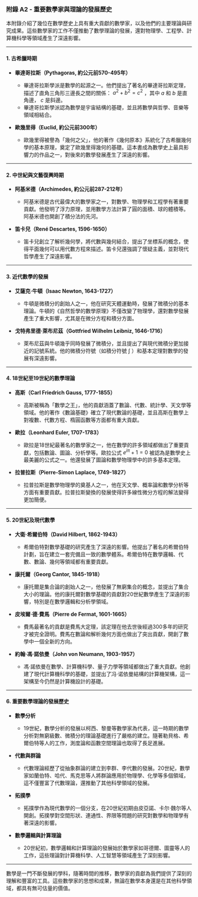 ### **附錄 A2 - 重要數學家與理論的發展歷史**

本附錄介紹了幾位在數學歷史上具有重大貢獻的數學家，以及他們的主要理論與研究成果。這些數學家的工作不僅推動了數學理論的發展，還對物理學、工程學、計算機科學等領域產生了深遠影響。

---

#### **1. 古希臘時期**

- **畢達哥拉斯（Pythagoras, 約公元前570-495年）**
  - 畢達哥拉斯學派是數學的起源之一。他們提出了著名的畢達哥拉斯定理，描述了直角三角形三邊長之間的關係： $a^2 + b^2 = c^2$ ，其中  $a$  和  $b$  是直角邊， $c$  是斜邊。
  - 畢達哥拉斯學派認為數學是宇宙結構的基礎，並且將數學與哲學、音樂等領域相結合。

- **歐幾里得（Euclid, 約公元前300年）**
  - 歐幾里得被譽為「幾何之父」，他的著作《幾何原本》系統化了古希臘幾何學的基本原理，奠定了歐幾里得幾何的基礎。這本書成為數學史上最具影響力的作品之一，對後來的數學發展產生了深遠的影響。

---

#### **2. 中世紀與文藝復興時期**

- **阿基米德（Archimedes, 約公元前287-212年）**
  - 阿基米德是古代最偉大的數學家之一，對數學、物理學和工程學有著重要貢獻。他發明了浮力原理，並用數學方法計算了圓的面積、球的體積等。阿基米德也開創了積分法的先河。

- **笛卡兒（René Descartes, 1596-1650）**
  - 笛卡兒創立了解析幾何學，將代數與幾何結合，提出了坐標系的概念，使得平面幾何可以用代數方程來描述。笛卡兒還強調了懷疑主義，並對現代哲學產生了深遠影響。

---

#### **3. 近代數學的發展**

- **艾薩克·牛頓（Isaac Newton, 1643-1727）**
  - 牛頓是微積分的創始人之一，他在研究天體運動時，發展了微積分的基本理論。牛頓的《自然哲學的數學原理》不僅改變了物理學，還對數學發展產生了重大影響，尤其是在微分方程和積分方面。

- **戈特弗里德·萊布尼茲（Gottfried Wilhelm Leibniz, 1646-1716）**
  - 萊布尼茲與牛頓幾乎同時發展了微積分，並且提出了與現代微積分更加接近的記號系統。他的微積分符號（如積分符號  $\int$ ）和基本定理對數學的發展有深遠影響。

---

#### **4. 18世紀至19世紀的數學理論**

- **高斯（Carl Friedrich Gauss, 1777-1855）**
  - 高斯被稱為「數學之王」，他的貢獻涵蓋了數論、代數、統計學、天文學等領域。他的著作《數論基礎》確立了現代數論的基礎，並且高斯在數學上對複數、代數方程、楕圓函數等方面都有重大貢獻。

- **歐拉（Leonhard Euler, 1707-1783）**
  - 歐拉是18世紀最著名的數學家之一，他在數學的許多領域都做出了重要貢獻，包括數論、圖論、分析學等。歐拉公式  $e^{i\pi} + 1 = 0$  被認為是數學史上最美麗的公式之一。他還發展了圖論和數學物理學中的許多基本定理。

- **拉普拉斯（Pierre-Simon Laplace, 1749-1827）**
  - 拉普拉斯是數學物理學的奠基人之一，他在天文學、概率論和數學分析等方面有重要貢獻。拉普拉斯變換的發展使得許多線性微分方程的解法變得更加簡便。

---

#### **5. 20世紀及現代數學**

- **大衛·希爾伯特（David Hilbert, 1862-1943）**
  - 希爾伯特對數學基礎的研究產生了深遠的影響。他提出了著名的希爾伯特計劃，旨在建立一套完備且一致的數學體系。希爾伯特在數學邏輯、代數、數論、幾何等領域都有重要貢獻。

- **康托爾（Georg Cantor, 1845-1918）**
  - 康托爾是集合論的創始人之一，他發展了無窮集合的概念，並提出了集合大小的理論。他的康托爾對數學基礎的貢獻對20世紀數學產生了深遠的影響，特別是在數學邏輯和分析學領域。

- **皮埃爾·德·費馬（Pierre de Fermat, 1601-1665）**
  - 費馬最著名的貢獻是費馬大定理，該定理在他去世後經過300多年的研究才被完全證明。費馬在數論和解析幾何方面也做出了突出貢獻，開創了數學中一個全新的方向。

- **約翰·馮·諾依曼（John von Neumann, 1903-1957）**
  - 馮·諾依曼在數學、計算機科學、量子力學等領域都做出了重大貢獻。他創建了現代計算機科學的基礎，並提出了冯·诺依曼結構的計算機架構，這一架構至今仍然是計算機設計的基礎。

---

#### **6. 重要數學理論的發展歷史**

- **數學分析**
  - 19世紀，數學分析的發展以柯西、黎曼等數學家為代表，這一時期的數學分析對無窮級數、微積分的理論基礎進行了嚴格的建立。隨著勒貝格、希爾伯特等人的工作，測度論和函數空間理論也取得了長足進展。

- **代數與群論**
  - 代數理論經歷了從抽象群論的建立到李群、李代數的發展。20世紀，數學家如蘭伯特、哈代、馬克思等人將群論應用於物理學、化學等多個領域，這不僅豐富了代數理論，還推動了其他科學領域的發展。

- **拓撲學**
  - 拓撲學作為現代數學的一個分支，在20世紀初期由皮亞諾、卡尔·魏尔等人開創。拓撲學對空間形狀、連通性、界限等問題的研究對數學和物理學有著深遠的影響。

- **數學邏輯與計算理論**
  - 20世紀初，數學邏輯和計算理論的發展始於數學家如哥德爾、圖靈等人的工作，這些理論對計算機科學、人工智慧等領域產生了深刻影響。

---

數學是一門不斷發展的學科，隨著時間的推移，數學家的貢獻為我們提供了深刻的理解和豐富的工具。這些數學家的思想和成果，無論在數學本身還是在其他科學領域，都具有無可估量的價值。